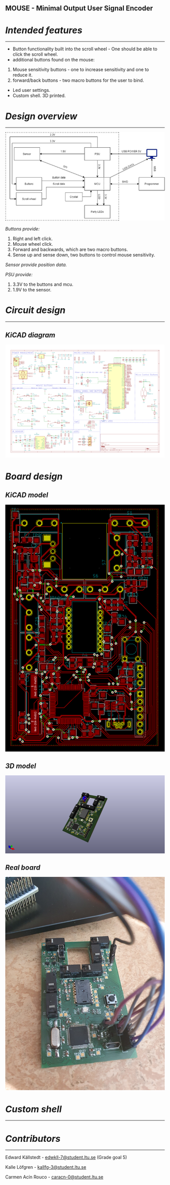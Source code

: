 ## MOUSE - Minimal Output User Signal Encoder

# _**Intended features**_
-----------
- Button functionality built into the scroll wheel - One should be able to click the scroll wheel.
- additional buttons found on the mouse: 
1. Mouse sensitivity buttons - one to increase sensitivity and one to reduce it.
2. forward/back buttons - two macro buttons for the user to bind.

- Led user settings.
- Custom shell. 3D printed.

# _**Design overview**_
-----------
![Overview diagram](Pictures/Gaming_Mouse.jpg)

_Buttons provide:_
1. Right and left click.
2. Mouse wheel click.
3. Forward and backwards, which are two macro buttons.
4. Sense up and sense down, two buttons to control mouse sensitivity.

_Sensor provide position data._

_PSU provide:_
1. 3.3V to the buttons and mcu.
2. 1.9V to the sensor.

# _**Circuit design**_
-----------
_**KiCAD diagram**_
-----------
![KiCAD diagram](Pictures/board_schematic.png)

# _**Board design**_
_**KiCAD model**_
-----------
![KiCAD model](Pictures/board_footprints.png)

_**3D model**_
-----------
![3D model diagram](Pictures/3d_board.png)

_**Real board**_
-----------
![Real board picture](Pictures/Real_board.jpg)

# _**Custom shell**_
-----------

# **_Contributors_**
-----------

Edward Källstedt - edwkll-7@student.ltu.se (Grade goal 5)

Kalle Löfgren - kallfg-3@student.ltu.se

Carmen Acín Rouco - caracn-0@student.ltu.se
